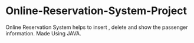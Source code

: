 # Online-Reservation-System-Project
Online Reservation System helps to insert , delete and show the passenger information. Made Using JAVA.
